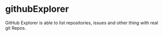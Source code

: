 # githubExplorer

GitHub Explorer is able to list repositories, issues and other thing with real git Repos.
